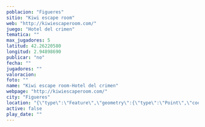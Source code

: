 ```yaml
---
poblacion: "Figueres"
sitio: "Kiwi escape room"
web: "http://kiwiescaperoom.com/"
juego: "Hotel del crimen"
tematica: ""
max_jugadores: 5
latitud: 42.26220580
longitud: 2.94898690
publicar: "no"
fecha: ""
jugadores: ""
valoracion: 
foto: ""
name: "Kiwi escape room-Hotel del crimen"
webpage: "http://kiwiescaperoom.com/"
city: "Figueres"
location: "{\"type\":\"Feature\",\"geometry\":{\"type\":\"Point\",\"coordinates\":[\"42,26220580\",\"2,94898690\"]}}"
active: false
play_date: ""
---
```

